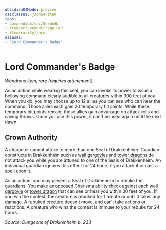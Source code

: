 ```yaml
---
obsidianUIMode: preview
cssclasses: json5e-item
tags:
- compendium/src/5e/dodk
- item/attunement/required
- item/rarity/rare
aliases: 
- "Lord Commander's Badge"
---
```

# Lord Commander's Badge
*Wondrous item, rare (requires attunement)*  


As an action while wearing this seal, you can invoke its power to issue a bellowing command clearly audible to all creatures within 300 feet of you. When you do, you may choose up to 12 allies you can see who can hear the command. Those allies each gain 20 temporary hit points. While these temporary hit points remain, those allies gain advantage on attack rolls and saving throws. Once you use this power, it can't be used again until the next dawn.

## Crown Authority

A character cannot attune to more than one Seal of Drakkenheim. Guardian constructs in Drakkenheim such as [wall gargoyles](2-Mechanics/CLI/bestiary/elemental/wall-gargoyle-dodk.md) and [tower dragons](2-Mechanics/CLI/bestiary/dragon/tower-dragon-dodk.md) do not attack you while you are attuned to one of the Seals of Drakkenheim. An individual guardian ignores this effect for 24 hours if you attack it or cast a spell upon it.

As an action, you may present a Seal of Drakkenheim to rebuke the guardians. You make an opposed Charisma ability check against each [wall gargoyle](2-Mechanics/CLI/bestiary/elemental/wall-gargoyle-dodk.md) or [tower dragon](2-Mechanics/CLI/bestiary/dragon/tower-dragon-dodk.md) that can see or hear you within 30 feet of you. If you win the contest, the creature is rebuked for 1 minute or until it takes any damage. A rebuked creature doesn't move, and can't take actions or reactions. A creature who wins the contest is immune to your rebuke for 24 hours.

*Source: Dungeons of Drakkenheim p. 233*